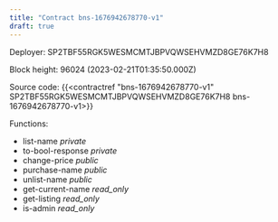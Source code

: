 ```yaml
---
title: "Contract bns-1676942678770-v1"
draft: true
---
```

Deployer: SP2TBF55RGK5WESMCMTJBPVQWSEHVMZD8GE76K7H8


 



Block height: 96024 (2023-02-21T01:35:50.000Z)

Source code: {{<contractref "bns-1676942678770-v1" SP2TBF55RGK5WESMCMTJBPVQWSEHVMZD8GE76K7H8 bns-1676942678770-v1>}}

Functions:

* list-name _private_
* to-bool-response _private_
* change-price _public_
* purchase-name _public_
* unlist-name _public_
* get-current-name _read_only_
* get-listing _read_only_
* is-admin _read_only_
